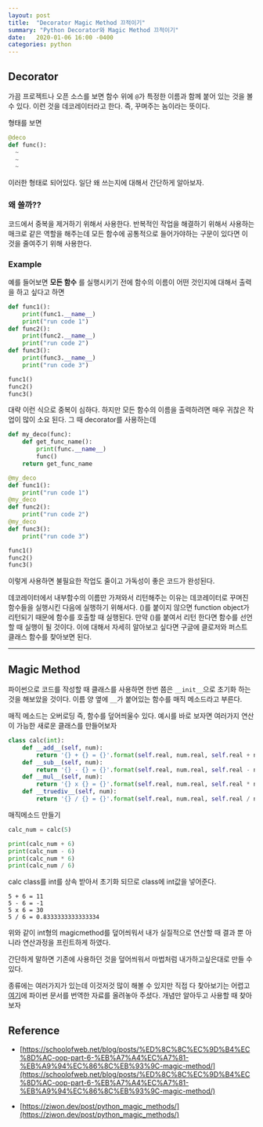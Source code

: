 ```yaml
---
layout: post
title:  "Decorator Magic Method 끄적이기"
summary: "Python Decorator와 Magic Method 끄적이기"
date:   2020-01-06 16:00 -0400
categories: python
---
```


## Decorator

가끔 프로젝트나 오픈 소스를 보면 함수 위에 `@`가 특정한 이름과 함께 붙어 있는 것을 볼 수 있다. 이런 것을 데코레이터라고 한다. 즉, 꾸며주는 놈이라는 뜻이다.

형태를 보면

```python
@deco
def func():
  ~
  ~
  ~
```

이러한 형태로 되어있다. 일단 왜 쓰는지에 대해서 간단하게 알아보자.

### 왜 쓸까??
코드에서 중복을 제거하기 위해서 사용한다. 반복적인 작업을 해결하기 위해서 사용하는 매크로 같은 역할을 해주는데 모든 함수에 공통적으로 들어가야하는 구문이 있다면 이 것을 줄여주기 위해 사용한다.

### Example
예를 들어보면 **모든 함수** 를 실행시키기 전에 함수의 이름이 어떤 것인지에 대해서 출력을 하고 싶다고 하면

```python
def func1():
    print(func1.__name__)
    print("run code 1")
def func2():
    print(func2.__name__)
    print("run code 2")
def func3():
    print(func3.__name__)
    print("run code 3")

func1()
func2()
func3()
```

대략 이런 식으로 중복이 심하다. 하지만 모든 함수의 이름을 출력하려면 매우 귀찮은 작업이 많이 소요 된다. 그 때 decorator를 사용하는데

```python
def my_deco(func):
    def get_func_name():
        print(func.__name__)
        func()
    return get_func_name

@my_deco
def func1():
    print("run code 1")
@my_deco
def func2():
    print("run code 2")
@my_deco
def func3():
    print("run code 3")

func1()
func2()
func3()
```

이렇게 사용하면 불필요한 작업도 줄이고 가독성이 좋은 코드가 완성된다.

데코레이터에서 내부함수의 이름만 가져와서 리턴해주는 이유는 데코레이터로 꾸며진 함수들을 실행시킨 다음에 실행하기 위해서다. ()를 붙이지 않으면 function object가 리턴되기 때문에 함수를 호출할 때 실행된다. 만약 ()를 붙여서 리턴 한다면 함수를 선언할 때 실행이 될 것이다. 이에 대해서 자세히 알아보고 싶다면 구글에 클로저와 퍼스트 클래스 함수를 찾아보면 된다.

---

## Magic Method

파이썬으로 코드를 작성할 때 클래스를 사용하면 한번 쯤은 `__init__`으로 초기화 하는 것을 해보았을 것이다. 이름 양 옆에 `__`가 붙어있는 함수를 매직 메소드라고 부른다.

매직 메소드는 오버로딩 즉, 함수를 덮어씌울수 있다. 예시를 바로 보자면 여러가지 연산이 가능한 새로운 클래스를 만들어보자

```python
class calc(int):
    def __add__(self, num):
        return '{} + {} = {}'.format(self.real, num.real, self.real + num.real)
    def __sub__(self, num):
        return '{} - {} = {}'.format(self.real, num.real, self.real - num.real)
    def __mul__(self, num):
        return '{} x {} = {}'.format(self.real, num.real, self.real * num.real)
    def __truediv__(self, num):
        return '{} / {} = {}'.format(self.real, num.real, self.real / num.real)
```

매직메소드 만들기

```python
calc_num = calc(5)

print(calc_num + 6)
print(calc_num - 6)
print(calc_num * 6)
print(calc_num / 6)
```

calc class를 int를 상속 받아서 초기화 되므로 class에 int값을 넣어준다.

```
5 + 6 = 11
5 - 6 = -1
5 x 6 = 30
5 / 6 = 0.8333333333333334
```

위와 같이 int형의 magicmethod를 덮어씌워서 내가 실질적으로 연산할 때 결과 뿐 아니라 연산과정을 프린트하게 하였다.

간단하게 말하면 기존에 사용하던 것을 덮어씌워서 마법처럼 내가하고싶은대로 만들 수 있다.

종류에는 여러가지가 있는데 이것저것 많이 해볼 수 있지만 직접 다 찾아보기는 어렵고 [여기](https://ziwon.dev/post/python_magic_methods/)에 파이썬 문서를 번역한 자료를 올려놓아 주셨다. 개념만 알아두고 사용할 때 찾아보자


## Reference
- [https://schoolofweb.net/blog/posts/%ED%8C%8C%EC%9D%B4%EC%8D%AC-oop-part-6-%EB%A7%A4%EC%A7%81-%EB%A9%94%EC%86%8C%EB%93%9C-magic-method/](https://schoolofweb.net/blog/posts/%ED%8C%8C%EC%9D%B4%EC%8D%AC-oop-part-6-%EB%A7%A4%EC%A7%81-%EB%A9%94%EC%86%8C%EB%93%9C-magic-method/)

- [https://ziwon.dev/post/python_magic_methods/](https://ziwon.dev/post/python_magic_methods/)
